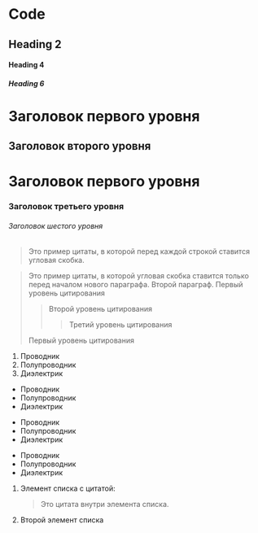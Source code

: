# Code

 ## Heading 2
 
 #### Heading 4 
 
 ##### Heading 6 
Заголовок первого уровня
========================
Заголовок второго уровня
-------------------------
#  Заголовок первого уровня #
### Заголовок третьего уровня ###
###### Заголовок шестого уровня ######
>Это пример цитаты,
>в которой перед каждой строкой
>ставится угловая скобка.

>Это пример цитаты,
в которой угловая скобка
ставится только перед началом нового параграфа.
>Второй параграф.
> Первый уровень цитирования
>> Второй уровень цитирования
>>> Третий уровень цитирования
>
>Первый уровень цитирования

1.	Проводник
2.	Полупроводник
3.	Диэлектрик

* Проводник
* Полупроводник
* Диэлектрик

- Проводник
- Полупроводник
- Диэлектрик

+ Проводник
+ Полупроводник
+ Диэлектрик

1. Элемент списка с цитатой:

    > Это цитата
    > внутри элемента списка.

 2. Второй элемент списка
